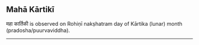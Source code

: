 ## Mahā Kārtikī
महा कार्तिकी is observed on Rohiṇī nakṣhatram day of Kārtika (lunar) month (pradosha/puurvaviddha).



---
